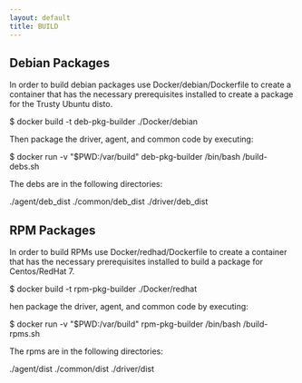 ```yaml
---
layout: default
title: BUILD
---
```


Debian Packages
---------------
In order to build debian packages use Docker/debian/Dockerfile to create a container that has the necessary prerequisites installed
to create a package for the Trusty Ubuntu disto.

$ docker build -t deb-pkg-builder ./Docker/debian

Then package the driver, agent, and common code by executing:

$ docker run -v "$PWD:/var/build" deb-pkg-builder /bin/bash /build-debs.sh

The debs are in the following directories:

./agent/deb_dist
./common/deb_dist
./driver/deb_dist

RPM Packages
------------
In order to build RPMs use Docker/redhad/Dockerfile to create a container that has the necessary prerequisites installed to build
a package for Centos/RedHat 7.

$ docker build -t rpm-pkg-builder ./Docker/redhat

hen package the driver, agent, and common code by executing:

$ docker run -v "$PWD:/var/build" rpm-pkg-builder /bin/bash /build-rpms.sh

The rpms are in the following directories:

./agent/dist
./common/dist
./driver/dist


